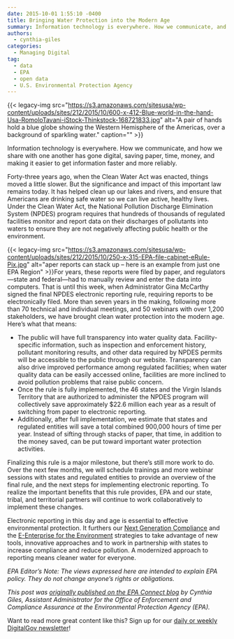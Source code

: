 ```yaml
---
date: 2015-10-01 1:55:10 -0400
title: Bringing Water Protection into the Modern Age
summary: Information technology is everywhere. How we communicate, and how we share with one another has gone digital, saving paper, time, money, and making it easier to get information faster and more reliably. Forty-three years ago, when the Clean Water Act was enacted, things moved a little slower. But the significance and impact of this important
authors:
  - cynthia-giles
categories:
  - Managing Digital
tag:
  - data
  - EPA
  - open data
  - U.S. Environmental Protection Agency
---
```


{{< legacy-img src="https://s3.amazonaws.com/sitesusa/wp-content/uploads/sites/212/2015/10/600-x-412-Blue-world-in-the-hand-Usa-RomoloTavani-iStock-Thinkstock-168721833.jpg" alt="A pair of hands hold a blue globe showing the Western Hemisphere of the Americas, over a background of sparkling water." caption="" >}} 

Information technology is everywhere. How we communicate, and how we share with one another has gone digital, saving paper, time, money, and making it easier to get information faster and more reliably.

Forty-three years ago, when the Clean Water Act was enacted, things moved a little slower. But the significance and impact of this important law remains today. It has helped clean up our lakes and rivers, and ensure that Americans are drinking safe water so we can live active, healthy lives. Under the Clean Water Act, the National Pollution Discharge Elimination System (NPDES) program requires that hundreds of thousands of regulated facilities monitor and report data on their discharges of pollutants into waters to ensure they are not negatively affecting public health or the environment.

{{< legacy-img src="https://s3.amazonaws.com/sitesusa/wp-content/uploads/sites/212/2015/10/250-x-315-EPA-file-cabinet-eRule-Pix.jpg" alt="aper reports can stack up – here is an example from just one EPA Region" >}}For years, these reports were filed by paper, and regulators—state and federal—had to manually review and enter the data into computers. That is until this week, when Administrator Gina McCarthy signed the final NPDES electronic reporting rule, requiring reports to be electronically filed. More than seven years in the making, following more than 70 technical and individual meetings, and 50 webinars with over 1,200 stakeholders, we have brought clean water protection into the modern age. Here’s what that means:

  * The public will have full transparency into water quality data. Facility-specific information, such as inspection and enforcement history, pollutant monitoring results, and other data required by NPDES permits will be accessible to the public through our website. Transparency can also drive improved performance among regulated facilities; when water quality data can be easily accessed online, facilities are more inclined to avoid pollution problems that raise public concern.
  * Once the rule is fully implemented, the 46 states and the Virgin Islands Territory that are authorized to administer the NPDES program will collectively save approximately $22.6 million each year as a result of switching from paper to electronic reporting.
  * Additionally, after full implementation, we estimate that states and regulated entities will save a total combined 900,000 hours of time per year. Instead of sifting through stacks of paper, that time, in addition to the money saved, can be put toward important water protection activities.

Finalizing this rule is a major milestone, but there’s still more work to do. Over the next few months, we will schedule trainings and more webinar sessions with states and regulated entities to provide an overview of the final rule, and the next steps for implementing electronic reporting. To realize the important benefits that this rule provides, EPA and our state, tribal, and territorial partners will continue to work collaboratively to implement these changes.

Electronic reporting in this day and age is essential to effective environmental protection. It furthers our [Next Generation Compliance](http://www2.epa.gov/compliance/next-generation-compliance) and the [E-Enterprise for the Environment](http://www2.epa.gov/e-enterprise) strategies to take advantage of new tools, innovative approaches and to work in partnership with states to increase compliance and reduce pollution. A modernized approach to reporting means cleaner water for everyone.

_EPA Editor&#8217;s Note: The views expressed here are intended to explain EPA policy. They do not change anyone&#8217;s rights or obligations._ 

_This post was [originally published on the EPA Connect blog](https://blog.epa.gov/blog/2015/09/bringing-water-protection-into-the-modern-age/) by Cynthia Giles, Assistant Administrator for the Office of Enforcement and Compliance Assurance at the Environmental Protection Agency (EPA)._

Want to read more great content like this? Sign up for our <a href="https://public.govdelivery.com/accounts/USHOWTO/subscriber/new" target="_blank">daily or weekly DigitalGov newsletter</a>!